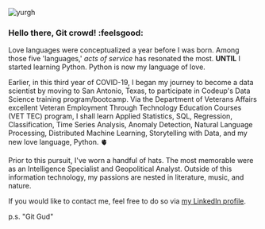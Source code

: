 ![yurgh](https://user-images.githubusercontent.com/96060766/153166169-95d7037e-2ba6-45d2-bda6-783bb01810ab.png)

### Hello there, Git crowd! :feelsgood:

   Love languages were conceptualized a year before I was born. Among those five 'languages,' _acts of service_ has resonated the most.
__UNTIL__ I started learning Python. Python is now my language of love. 

   Earlier, in this third year of COVID-19, I began my journey to become a data scientist by moving to San Antonio, Texas, to participate
in Codeup's Data Science training program/bootcamp. Via the Department of Veterans Affairs excellent Veteran Employment Through Technology Education
Courses (VET TEC) program, I shall learn Applied Statistics, SQL, Regression, Classification, Time Series Analysis, Anomaly Detection, Natural Language
Processing, Distributed Machine Learning, Storytelling with Data, and my new love language, Python. 🫀

   Prior to this pursuit, I've worn a handful of hats. The most memorable were as an Intelligence Specialist and Geopolitical Analyst. Outside of this
information technology, my passions are nested in literature, music, and nature. 

   If you would like to contact me, feel free to do so via [my LinkedIn profile](https://www.linkedin.com/in/nicholas-dougherty-14037a141/).
   
p.s. "Git Gud"   











<!--
**nicholas-dougherty/nicholas-dougherty** is a ✨ _special_ ✨ repository because its `README.md` (this file) appears on your GitHub profile.

Here are some ideas to get you started:

- 🔭 I’m currently working on ...
- 🌱 I’m currently learning ...
- 👯 I’m looking to collaborate on ...
- 🤔 I’m looking for help with ...
- 💬 Ask me about ...
- 📫 How to reach me: ...![yurgh](https://user-images.githubusercontent.com/96060766/153166169-95d7037e-2ba6-45d2-bda6-783bb01810ab.png)

- 😄 Pronouns: ...
- ⚡ Fun fact: ...
-->
